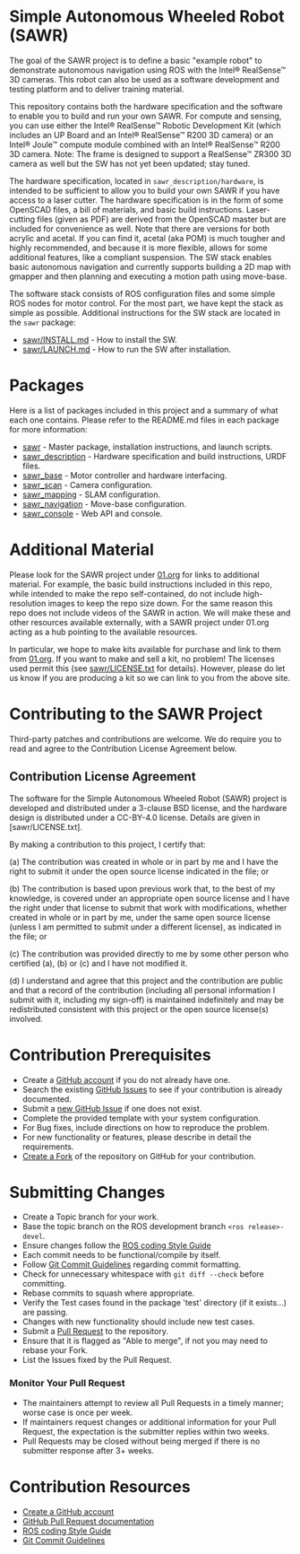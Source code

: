 # Simple Autonomous Wheeled Robot (SAWR)
The goal of the SAWR project is to define a basic "example robot"
to demonstrate autonomous navigation using ROS with
the Intel&reg; RealSense&trade; 3D cameras.
This robot can also be used as a software
development and testing platform and
to deliver training material.

This repository contains both the hardware specification and the software
to enable you to build and run your own SAWR.
For compute and sensing, you can
use either the Intel&reg; RealSense&trade; Robotic Development Kit
(which includes an UP Board and an Intel&reg; RealSense&trade; R200 3D camera)
or an Intel&reg; Joule&trade; compute module combined with
an Intel&reg; RealSense&trade; R200 3D camera. 
Note: The frame is designed to support a RealSense&trade; ZR300 3D camera as well
but the SW has not yet been updated; stay tuned.

The hardware specification,
located in ``sawr_description/hardware``,
is intended to be sufficient to allow you to
build your own SAWR if you have access to a laser cutter.
The hardware specification is in the form of some OpenSCAD files,
a bill of materials,
and basic build instructions.
Laser-cutting files (given as PDF) 
are derived from the OpenSCAD master but are
included for convenience as well.
Note that there are versions for both acrylic and acetal.
If you can find it, acetal (aka POM) is much tougher and highly recommended, and because it is
more flexible, allows for some additional features, like a compliant suspension.
The SW stack enables basic autonomous navigation and currently supports
building a 2D map with gmapper and then planning and executing a motion path
using move-base.

The software stack consists of ROS configuration files
and some simple ROS nodes for motor control.
For the most part, we have kept the stack as simple as possible.
Additional instructions for the SW stack are
located in the ``sawr`` package:
* [sawr/INSTALL.md](sawr/INSTALL.md) - How to install the SW.
* [sawr/LAUNCH.md](sawr/LAUNCH.md) - How to run the SW after installation.

# Packages
Here is a list of packages included in this project and
a summary of what each one contains.
Please refer to the README.md files in each package for more information:
* [sawr](sawr/README.md) - Master package, installation instructions, and launch scripts.
* [sawr_description](sawr_description/README.md) - Hardware specification and build instructions, URDF files.
* [sawr_base](sawr_base/README.md) - Motor controller and hardware interfacing.
* [sawr_scan](sawr_scan/README.md) - Camera configuration.
* [sawr_mapping](sawr_mapping/README.md) - SLAM configuration.
* [sawr_navigation](sawr_navigation/README.md) - Move-base configuration.
* [sawr_console](sawr_console/README.md) - Web API and console.

# Additional Material
Please look for the SAWR project under
[01.org](https://01.org/search/node/SAWR)
for links to additional material.
For example, the basic build instructions included in this repo,
while intended to make the repo self-contained,
do not include high-resolution images to keep the repo size down.
For the same reason this repo does not include videos of the SAWR in action.
We will make these and other resources available externally,
with a SAWR project under 01.org acting as a hub pointing to
the available resources.

In particular, 
we hope to make kits available for purchase and link to them from [01.org](http://01.org/).
If you want to make and sell a kit, no problem!
The licenses used permit this (see [sawr/LICENSE.txt](sawr/LICENSE.txt) for details).
However, please do let us know if you are producing a kit so we can link to you from
the above site.

# Contributing to the SAWR Project
Third-party patches and contributions are welcome.
We do require you to read and agree to the Contribution License Agreement below.

## Contribution License Agreement
The software for the Simple Autonomous Wheeled Robot (SAWR) project is developed
and distributed under a 3-clause BSD license,
and the hardware design is distributed under a CC-BY-4.0 license.
Details are given in [sawr/LICENSE.txt].

By making a contribution to this project, I certify that:

(a) The contribution was created in whole or in part by me and I
    have the right to submit it under the open source license
    indicated in the file; or

(b) The contribution is based upon previous work that, to the best
    of my knowledge, is covered under an appropriate open source
    license and I have the right under that license to submit that
    work with modifications, whether created in whole or in part
    by me, under the same open source license (unless I am
    permitted to submit under a different license), as indicated
    in the file; or
 
(c) The contribution was provided directly to me by some other
    person who certified (a), (b) or (c) and I have not modified
    it.

(d) I understand and agree that this project and the contribution
    are public and that a record of the contribution (including all
    personal information I submit with it, including my sign-off) is
    maintained indefinitely and may be redistributed consistent with
    this project or the open source license(s) involved.

# Contribution Prerequisites

* Create a [GitHub account](https://github.com/join) if you do not already have one.
* Search the existing [GitHub Issues](../../../issues) to see if your contribution is already documented.
* Submit a [new GitHub Issue](../../../issues/new) if one does not exist.
* Complete the provided template with your system configuration.
* For Bug fixes, include directions on how to reproduce the problem.
* For new functionality or features, please describe in detail the requirements.
* [Create a Fork](../../../fork) of the repository on GitHub for your contribution.

# Submitting Changes

* Create a Topic branch for your work.
* Base the topic branch on the ROS development branch `<ros release>-devel`.
* Ensure changes follow the [ROS coding Style Guide](http://wiki.ros.org/StyleGuide)
* Each commit needs to be functional/compile by itself.
* Follow [Git Commit Guidelines](https://git-scm.com/book/ch5-2.html#Commit-Guidelines) regarding commit formatting.
* Check for unnecessary whitespace with `git diff --check` before committing.
* Rebase commits to squash where appropriate.
* Verify the Test cases found in the package 'test' directory (if it exists...) are passing.
* Changes with new functionality should include new test cases.
* Submit a [Pull Request](../../../compare) to the repository.
* Ensure that it is flagged as "Able to merge", if not you may need to rebase your Fork.
* List the Issues fixed by the Pull Request.

### Monitor Your Pull Request

* The maintainers attempt to review all Pull Requests in a timely manner; worse case is once per week.
* If maintainers request changes or additional information for your Pull Request, the expectation is the submitter replies within two weeks.
* Pull Requests may be closed without being merged if there is no submitter response after 3+ weeks.

# Contribution Resources

* [Create a GitHub account](https://github.com/join)
* [GitHub Pull Request documentation](https://help.github.com/articles/using-pull-requests)
* [ROS coding Style Guide](http://wiki.ros.org/StyleGuide)
* [Git Commit Guidelines](https://git-scm.com/book/ch5-2.html#Commit-Guidelines)
